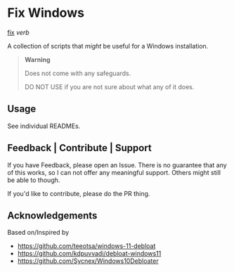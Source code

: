 # Fix Windows

[fix](https://www.merriam-webster.com/dictionary/fix) *verb*

A collection of scripts that *might* be useful for a Windows installation. 

> **Warning**
>
> Does not come with any safeguards.
>
> DO NOT USE if you are not sure about what any of it does.

## Usage

See individual READMEs.

## Feedback | Contribute | Support

If you have Feedback, please open an Issue. There is no guarantee that any of this works, so I can not offer any meaningful support.
Others might still be able to though.

If you'd like to contribute, please do the PR thing.

## Acknowledgements

Based on/Inspired by

* https://github.com/teeotsa/windows-11-debloat
* https://github.com/kdpuvvadi/debloat-windows11
* https://github.com/Sycnex/Windows10Debloater
